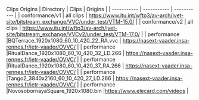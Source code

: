 Clips Origins
| Directory      | Clips      | Origins |
| ----------- | ----------- | ----------- |
| conformance/v1  | all clips    | https://www.itu.int/wftp3/av-arch/jvet-site/bitstream_exchange/VVC/under_test/VTM-15.0/       |
| conformance/v2  | all clips    | https://www.itu.int/wftp3/av-arch/jvet-site/bitstream_exchange/VVCv2/under_test/VTM-17.0/       |
| performance     |BQTerrace_1920x1080_60_10_420_22_RA.vvc     | https://nasext-vaader.insa-rennes.fr/ietr-vaader/OVVC/      |
| performance     |RitualDance_1920x1080_60_10_420_32_LD.266     | https://nasext-vaader.insa-rennes.fr/ietr-vaader/OVVC/      |
| performance     |RitualDance_1920x1080_60_10_420_37_RA.266     | https://nasext-vaader.insa-rennes.fr/ietr-vaader/OVVC/      |
| performance     |Tango2_3840x2160_60_10_420_27_LD.266     | https://nasext-vaader.insa-rennes.fr/ietr-vaader/OVVC/      |
| performance     |NovosobornayaSquare_1920x1080.bin  |https://www.elecard.com/videos      |
